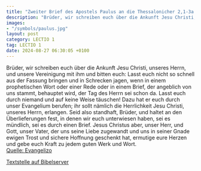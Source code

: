 ```yaml
---
title: "Zweiter Brief des Apostels Paulus an die Thessalonicher 2,1-3a.14-17"
description: "Brüder, wir schreiben euch über die Ankunft Jesu Christi, unseres Herrn, und unsere Vereinigung mit ihm und bitten euch: Lasst euch nicht so schnell aus der Fassung bringen und in Schrecken jagen, wenn in einem prophetischen Wort oder einer Rede oder in einem Brief, der angeblich...."
images:
- "/symbols/paulus.jpg"
layout: post
category: LECTIO 1
tag: LECTIO 1
date: 2024-08-27 06:30:05 +0100
---
```

Brüder, wir schreiben euch über die Ankunft Jesu Christi, unseres Herrn, und unsere Vereinigung mit ihm und bitten euch:
Lasst euch nicht so schnell aus der Fassung bringen und in Schrecken jagen, wenn in einem prophetischen Wort oder einer Rede oder in einem Brief, der angeblich von uns stammt, behauptet wird, der Tag des Herrn sei schon da.<!--more-->
Lasst euch durch niemand und auf keine Weise täuschen!
Dazu hat er euch durch unser Evangelium berufen; ihr sollt nämlich die Herrlichkeit Jesu Christi, unseres Herrn, erlangen.
Seid also standhaft, Brüder, und haltet an den Überlieferungen fest, in denen wir euch unterwiesen haben, sei es mündlich, sei es durch einen Brief.
Jesus Christus aber, unser Herr, und Gott, unser Vater, der uns seine Liebe zugewandt und uns in seiner Gnade ewigen Trost und sichere Hoffnung geschenkt hat,
ermutige eure Herzen und gebe euch Kraft zu jedem guten Werk und Wort.<br>
[Quelle: Evangelizo](https://evangeliumtagfuertag.org/DE/gospel)

[Textstelle auf Bibelserver](https://www.bibleserver.com/EU/2.Thessalonicher2,1-3a.14-17)
